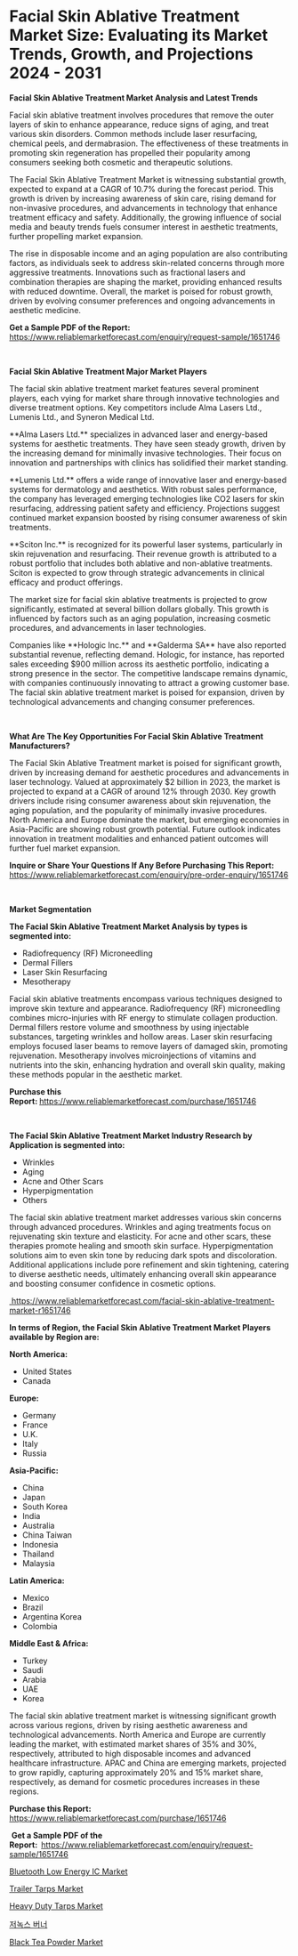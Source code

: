 <p><h1>Facial Skin Ablative Treatment Market Size: Evaluating its Market Trends, Growth, and Projections 2024 - 2031</h1></p><p><strong>Facial Skin Ablative Treatment Market Analysis and Latest Trends</strong></p>
<p><p>Facial skin ablative treatment involves procedures that remove the outer layers of skin to enhance appearance, reduce signs of aging, and treat various skin disorders. Common methods include laser resurfacing, chemical peels, and dermabrasion. The effectiveness of these treatments in promoting skin regeneration has propelled their popularity among consumers seeking both cosmetic and therapeutic solutions.</p><p>The Facial Skin Ablative Treatment Market is witnessing substantial growth, expected to expand at a CAGR of 10.7% during the forecast period. This growth is driven by increasing awareness of skin care, rising demand for non-invasive procedures, and advancements in technology that enhance treatment efficacy and safety. Additionally, the growing influence of social media and beauty trends fuels consumer interest in aesthetic treatments, further propelling market expansion. </p><p>The rise in disposable income and an aging population are also contributing factors, as individuals seek to address skin-related concerns through more aggressive treatments. Innovations such as fractional lasers and combination therapies are shaping the market, providing enhanced results with reduced downtime. Overall, the market is poised for robust growth, driven by evolving consumer preferences and ongoing advancements in aesthetic medicine.</p></p>
<p><strong>Get a Sample PDF of the Report:&nbsp;</strong> <a href="https://www.reliablemarketforecast.com/enquiry/request-sample/1651746?utm_campaign=1125&utm_medium=2&utm_source=Github&utm_content=ia&utm_term=27092024&utm_id=facial-skin-ablative-treatment">https://www.reliablemarketforecast.com/enquiry/request-sample/1651746</a></p>
<p>&nbsp;</p>
<p><strong>Facial Skin Ablative Treatment Major Market Players</strong></p>
<p><p>The facial skin ablative treatment market features several prominent players, each vying for market share through innovative technologies and diverse treatment options. Key competitors include Alma Lasers Ltd., Lumenis Ltd., and Syneron Medical Ltd. </p><p>**Alma Lasers Ltd.** specializes in advanced laser and energy-based systems for aesthetic treatments. They have seen steady growth, driven by the increasing demand for minimally invasive technologies. Their focus on innovation and partnerships with clinics has solidified their market standing.</p><p>**Lumenis Ltd.** offers a wide range of innovative laser and energy-based systems for dermatology and aesthetics. With robust sales performance, the company has leveraged emerging technologies like CO2 lasers for skin resurfacing, addressing patient safety and efficiency. Projections suggest continued market expansion boosted by rising consumer awareness of skin treatments.</p><p>**Sciton Inc.** is recognized for its powerful laser systems, particularly in skin rejuvenation and resurfacing. Their revenue growth is attributed to a robust portfolio that includes both ablative and non-ablative treatments. Sciton is expected to grow through strategic advancements in clinical efficacy and product offerings.</p><p>The market size for facial skin ablative treatments is projected to grow significantly, estimated at several billion dollars globally. This growth is influenced by factors such as an aging population, increasing cosmetic procedures, and advancements in laser technologies. </p><p>Companies like **Hologic Inc.** and **Galderma SA** have also reported substantial revenue, reflecting demand. Hologic, for instance, has reported sales exceeding $900 million across its aesthetic portfolio, indicating a strong presence in the sector. The competitive landscape remains dynamic, with companies continuously innovating to attract a growing customer base. The facial skin ablative treatment market is poised for expansion, driven by technological advancements and changing consumer preferences.</p></p>
<p>&nbsp;</p>
<p><strong>What Are The Key Opportunities For Facial Skin Ablative Treatment Manufacturers?</strong></p>
<p><p>The Facial Skin Ablative Treatment market is poised for significant growth, driven by increasing demand for aesthetic procedures and advancements in laser technology. Valued at approximately $2 billion in 2023, the market is projected to expand at a CAGR of around 12% through 2030. Key growth drivers include rising consumer awareness about skin rejuvenation, the aging population, and the popularity of minimally invasive procedures. North America and Europe dominate the market, but emerging economies in Asia-Pacific are showing robust growth potential. Future outlook indicates innovation in treatment modalities and enhanced patient outcomes will further fuel market expansion.</p></p>
<p><strong>Inquire or Share Your Questions If Any Before Purchasing This Report:</strong> <a href="https://www.reliablemarketforecast.com/enquiry/pre-order-enquiry/1651746?utm_campaign=1125&utm_medium=2&utm_source=Github&utm_content=ia&utm_term=27092024&utm_id=facial-skin-ablative-treatment">https://www.reliablemarketforecast.com/enquiry/pre-order-enquiry/1651746</a></p>
<p>&nbsp;</p>
<p><strong>Market Segmentation</strong></p>
<p><strong>The Facial Skin Ablative Treatment Market Analysis by types is segmented into:</strong></p>
<p><ul><li>Radiofrequency (RF) Microneedling</li><li>Dermal Fillers</li><li>Laser Skin Resurfacing</li><li>Mesotherapy</li></ul></p>
<p><p>Facial skin ablative treatments encompass various techniques designed to improve skin texture and appearance. Radiofrequency (RF) microneedling combines micro-injuries with RF energy to stimulate collagen production. Dermal fillers restore volume and smoothness by using injectable substances, targeting wrinkles and hollow areas. Laser skin resurfacing employs focused laser beams to remove layers of damaged skin, promoting rejuvenation. Mesotherapy involves microinjections of vitamins and nutrients into the skin, enhancing hydration and overall skin quality, making these methods popular in the aesthetic market.</p></p>
<p><strong>Purchase this Report:&nbsp;</strong><a href="https://www.reliablemarketforecast.com/purchase/1651746?utm_campaign=1125&utm_medium=2&utm_source=Github&utm_content=ia&utm_term=27092024&utm_id=facial-skin-ablative-treatment">https://www.reliablemarketforecast.com/purchase/1651746</a></p>
<p>&nbsp;</p>
<p><strong>The Facial Skin Ablative Treatment Market Industry Research by Application is segmented into:</strong></p>
<p><ul><li>Wrinkles</li><li>Aging</li><li>Acne and Other Scars</li><li>Hyperpigmentation</li><li>Others</li></ul></p>
<p><p>The facial skin ablative treatment market addresses various skin concerns through advanced procedures. Wrinkles and aging treatments focus on rejuvenating skin texture and elasticity. For acne and other scars, these therapies promote healing and smooth skin surface. Hyperpigmentation solutions aim to even skin tone by reducing dark spots and discoloration. Additional applications include pore refinement and skin tightening, catering to diverse aesthetic needs, ultimately enhancing overall skin appearance and boosting consumer confidence in cosmetic options.</p></p>
<p><a href="https://www.reliablemarketforecast.com/facial-skin-ablative-treatment-market-r1651746?utm_campaign=1125&utm_medium=2&utm_source=Github&utm_content=ia&utm_term=27092024&utm_id=facial-skin-ablative-treatment">&nbsp;https://www.reliablemarketforecast.com/facial-skin-ablative-treatment-market-r1651746</a></p>
<p><strong>In terms of Region, the Facial Skin Ablative Treatment Market Players available by Region are:</strong></p>
<p>
    <p> <strong> North America: </strong>
        <ul>
            <li>United States</li>
            <li>Canada</li>
        </ul>
        </p> 
    <p> <strong> Europe: </strong>
        <ul>
            <li>Germany</li>
            <li>France</li>
            <li>U.K.</li>
            <li>Italy</li>
            <li>Russia</li>
        </ul>
        </p> 
    <p> <strong> Asia-Pacific: </strong>
        <ul>
            <li>China</li>
            <li>Japan</li>
            <li>South Korea</li>
            <li>India</li>
            <li>Australia</li>
            <li>China Taiwan</li>
            <li>Indonesia</li>
            <li>Thailand</li>
            <li>Malaysia</li>
        </ul>
        </p> 
    <p> <strong> Latin America: </strong>
        <ul>
            <li>Mexico</li>
            <li>Brazil</li>
            <li>Argentina Korea</li>
            <li>Colombia</li>
        </ul>
        </p> 
    <p> <strong> Middle East & Africa: </strong>
        <ul>
            <li>Turkey</li>
            <li>Saudi</li>
            <li>Arabia</li>
            <li>UAE</li>
            <li>Korea</li>
        </ul>
    </p>
    </p>
<p><p>The facial skin ablative treatment market is witnessing significant growth across various regions, driven by rising aesthetic awareness and technological advancements. North America and Europe are currently leading the market, with estimated market shares of 35% and 30%, respectively, attributed to high disposable incomes and advanced healthcare infrastructure. APAC and China are emerging markets, projected to grow rapidly, capturing approximately 20% and 15% market share, respectively, as demand for cosmetic procedures increases in these regions.</p></p>
<p><strong>Purchase this Report: </strong><a href="https://www.reliablemarketforecast.com/purchase/1651746?utm_campaign=1125&utm_medium=2&utm_source=Github&utm_content=ia&utm_term=27092024&utm_id=facial-skin-ablative-treatment">https://www.reliablemarketforecast.com/purchase/1651746</a></p>
<p>&nbsp;<strong>Get a Sample PDF of the Report:&nbsp;&nbsp;</strong><a href="https://www.reliablemarketforecast.com/enquiry/request-sample/1651746?utm_campaign=1125&utm_medium=2&utm_source=Github&utm_content=ia&utm_term=27092024&utm_id=facial-skin-ablative-treatment">https://www.reliablemarketforecast.com/enquiry/request-sample/1651746</a></p>
<p><strong></strong></p>
<p><p><a href="https://issuu.com/reportprime-2/docs/bluetooth-low-energy-ic-market-size_1e4a2aa5b6ad4e?utm_campaign=1125&utm_medium=2&utm_source=Github&utm_content=ia&utm_term=27092024&utm_id=facial-skin-ablative-treatment">Bluetooth Low Energy IC Market</a></p><p><a href="https://www.linkedin.com/pulse/charting-future-comprehensive-analysis-global-trailer-tarps-market-zlotf?utm_campaign=1125&utm_medium=2&utm_source=Github&utm_content=ia&utm_term=27092024&utm_id=facial-skin-ablative-treatment">Trailer Tarps Market</a></p><p><a href="https://www.linkedin.com/pulse/global-heavy-duty-tarps-market-size-share-analysis-product-0nk5f?utm_campaign=1125&utm_medium=2&utm_source=Github&utm_content=ia&utm_term=27092024&utm_id=facial-skin-ablative-treatment">Heavy Duty Tarps Market</a></p><p><a href="https://github.com/laholand/Market-Research-Report-List-6/blob/main/661997515422.md?utm_campaign=1125&utm_medium=2&utm_source=Github&utm_content=ia&utm_term=27092024&utm_id=facial-skin-ablative-treatment">저녹스 버너</a></p><p><a href="https://issuu.com/reportprime-2/docs/black-tea-powder-market-size-2030.p_d0dfb347d32b89?utm_campaign=1125&utm_medium=2&utm_source=Github&utm_content=ia&utm_term=27092024&utm_id=facial-skin-ablative-treatment">Black Tea Powder Market</a></p></p>